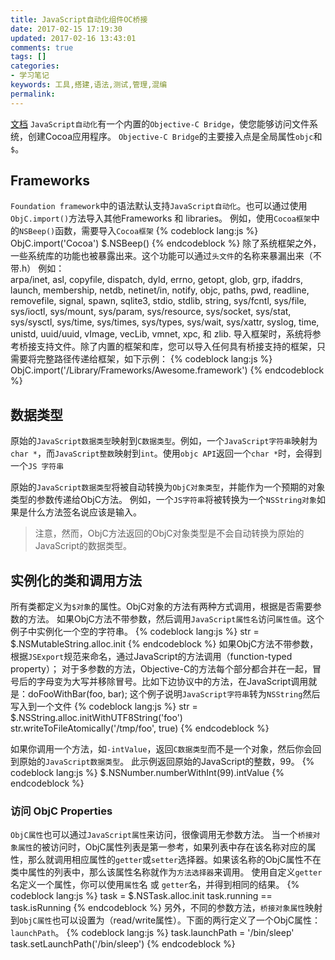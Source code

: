 ```yaml
---
title: JavaScript自动化组件OC桥接
date: 2017-02-15 17:19:30
updated: 2017-02-16 13:43:01
comments: true
tags: []
categories:
- 学习笔记
keywords: 工具,搭建,语法,测试,管理,混编
permalink: 
---
```

[文档](https://developer.apple.com/library/content/releasenotes/InterapplicationCommunication/RN-JavaScriptForAutomation/Articles/OSX10-10.html#//apple_ref/doc/uid/TP40014508-CH109-SW8)
`JavaScript自动化`有一个内置的`Objective-C Bridge`，使您能够访问文件系统，创建Cocoa应用程序。
`Objective-C Bridge`的主要接入点是全局属性`objc`和`$`。
## Frameworks
`Foundation framework`中的语法默认支持`JavaScript自动化`。也可以通过使用`ObjC.import()`方法导入其他Frameworks 和 libraries。
例如，使用`Cocoa框架`中的`NSBeep()`函数，需要导入`Cocoa框架`
{% codeblock lang:js %}
ObjC.import('Cocoa')
$.NSBeep()
{% endcodeblock %}
除了系统框架之外，一些系统库的功能也被暴露出来。这个功能可以通过`头文件`的名称来暴漏出来（不带.h）
例如：  
arpa/inet, asl, copyfile, dispatch, dyld, errno, getopt, glob, grp, ifaddrs, launch, membership, netdb, netinet/in, notify, objc, paths, pwd, readline, removefile, signal, spawn, sqlite3, stdio, stdlib, string, sys/fcntl, sys/file, sys/ioctl, sys/mount, sys/param, sys/resource, sys/socket, sys/stat, sys/sysctl, sys/time, sys/times, sys/types, sys/wait, sys/xattr, syslog, time, unistd, uuid/uuid, vImage, vecLib, vmnet, xpc, 和 zlib.
导入框架时，系统将参考桥接支持文件。除了内置的框架和库，您可以导入任何具有桥接支持的框架，只需要将完整路径传递给框架，如下示例：
{% codeblock lang:js %}
ObjC.import('/Library/Frameworks/Awesome.framework')
{% endcodeblock %}

## 数据类型
原始的`JavaScript数据类型`映射到`C数据类型`。例如，一个`JavaScript字符串`映射为`char *`，而`JavaScript整数`映射到`int`。使用`objc API`返回一个`char *`时，会得到一个`JS 字符串`

原始的`JavaScript数据类型`将被自动转换为`ObjC对象类型`，并能作为一个预期的对象类型的参数传递给ObjC方法。
例如，一个`JS字符串`将被转换为一个`NSString对象`如果是什么方法签名说应该是输入。
> 注意，然而，ObjC方法返回的ObjC对象类型是不会自动转换为原始的JavaScript的数据类型。

## 实例化的类和调用方法
所有类都定义为`$对象`的属性。ObjC对象的方法有两种方式调用，根据是否需要参数的方法。
如果ObjC方法不带参数，然后调用`JavaScript属性名`访问`属性值`。这个例子中实例化一个空的字符串。
{% codeblock lang:js %}
str = $.NSMutableString.alloc.init
{% endcodeblock %}
如果ObjC方法不带参数，根据`JSExport`规范来命名，通过JavaScript的方法调用（function-typed property）；
对于多参数的方法，Objective-C的方法每个部分都合并在一起，冒号后的字母变为大写并移除冒号。比如下边协议中的方法，在JavaScript调用就是：doFooWithBar(foo, bar);
这个例子说明`JavaScript字符串`转为`NSString`然后写入到一个文件
{% codeblock lang:js %}
str = $.NSString.alloc.initWithUTF8String('foo')
str.writeToFileAtomically('/tmp/foo', true)
{% endcodeblock %}

如果你调用一个方法，如`-intValue`，返回`C数据类型`而不是一个对象，然后你会回到原始的`JavaScript数据类型`。
此示例返回原始的JavaScript的整数，99。
{% codeblock lang:js %}
$.NSNumber.numberWithInt(99).intValue
{% endcodeblock %}

### 访问 ObjC Properties

`ObjC属性`也可以通过`JavaScript属性`来访问，很像调用无参数方法。
当一个`桥接对象属性`的被访问时，ObjC属性列表是第一参考，如果列表中存在该名称对应的属性，那么就调用相应属性的`getter`或`setter`选择器。如果该名称的ObjC属性不在类中属性的列表中，那么该属性名称就作为`方法选择器`来调用。
使用自定义`getter`名定义一个属性，你可以使用`属性`名 或 `getter`名，并得到相同的结果。
{% codeblock lang:js %}
task = $.NSTask.alloc.init
task.running == task.isRunning
{% endcodeblock %}
另外，不同的参数方法，`桥接对象属性`映射到`ObjC属性`也可以设置为（read/write属性）。下面的两行定义了一个ObjC属性：`launchPath`。
{% codeblock  lang:js %}
task.launchPath = '/bin/sleep'
task.setLaunchPath('/bin/sleep')
{% endcodeblock %}


